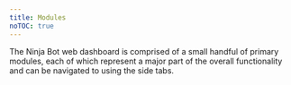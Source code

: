 ```yaml
---
title: Modules
noTOC: true
---
```


The Ninja Bot web dashboard is comprised of a small handful of primary modules, each of which represent a major part of the overall functionality and can be navigated to using the side tabs.

<Overview />

